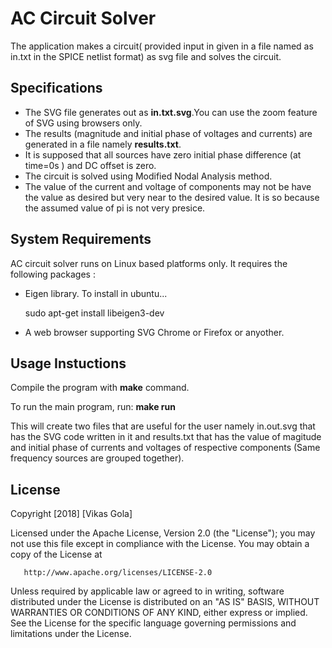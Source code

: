 # AC Circuit Solver

The application makes a circuit( provided input in given in a file named as in.txt in the SPICE netlist format) as svg file and  solves the circuit.

## Specifications

- The SVG file generates out as **in.txt.svg**.You can use the zoom feature of SVG using browsers only.
- The results (magnitude and initial phase of voltages and currents) are generated in a file namely **results.txt**.
- It is supposed that all sources have zero initial phase difference (at time=0s ) and DC offset is zero.
- The circuit is solved using Modified Nodal Analysis method.
- The value of the current and voltage of components may not be have the value as desired but very near to the desired value. It is so because the assumed value of pi is not very presice.

## System Requirements

AC circuit solver runs on Linux based platforms only. It requires the following packages :

- Eigen library. To install in ubuntu...

	sudo apt-get install libeigen3-dev

- A web browser supporting SVG Chrome or Firefox or anyother.

## Usage Instuctions

Compile the program with **make** command.

To run the main program, run: **make run**

This will create two files that are useful for the user namely in.out.svg that has the SVG code written in it and results.txt that has the value of magitude and initial phase of currents and voltages of respective components (Same frequency sources are grouped together).

## License

   Copyright [2018] [Vikas Gola]

   Licensed under the Apache License, Version 2.0 (the "License");
   you may not use this file except in compliance with the License.
   You may obtain a copy of the License at

       http://www.apache.org/licenses/LICENSE-2.0

   Unless required by applicable law or agreed to in writing, software
   distributed under the License is distributed on an "AS IS" BASIS,
   WITHOUT WARRANTIES OR CONDITIONS OF ANY KIND, either express or implied.
   See the License for the specific language governing permissions and
   limitations under the License.
